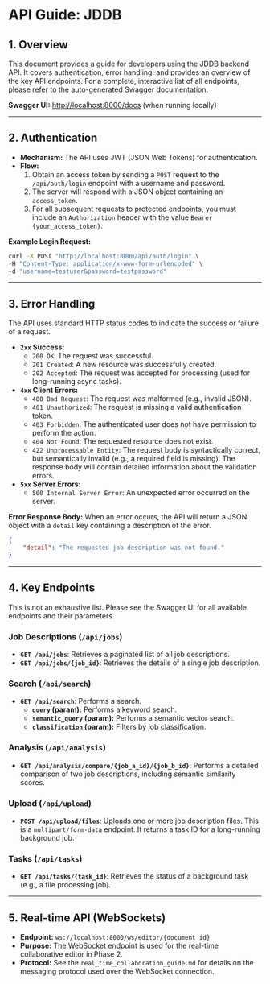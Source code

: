 # API Guide: JDDB

## 1. Overview

This document provides a guide for developers using the JDDB backend API. It covers authentication, error handling, and provides an overview of the key API endpoints. For a complete, interactive list of all endpoints, please refer to the auto-generated Swagger documentation.

**Swagger UI:** [http://localhost:8000/docs](http://localhost:8000/docs) (when running locally)

---

## 2. Authentication

- **Mechanism:** The API uses JWT (JSON Web Tokens) for authentication.
- **Flow:**
    1.  Obtain an access token by sending a `POST` request to the `/api/auth/login` endpoint with a username and password.
    2.  The server will respond with a JSON object containing an `access_token`.
    3.  For all subsequent requests to protected endpoints, you must include an `Authorization` header with the value `Bearer {your_access_token}`.

**Example Login Request:**
```bash
curl -X POST "http://localhost:8000/api/auth/login" \
-H "Content-Type: application/x-www-form-urlencoded" \
-d "username=testuser&password=testpassword"
```

---

## 3. Error Handling

The API uses standard HTTP status codes to indicate the success or failure of a request.

- **`2xx` Success:**
    - `200 OK`: The request was successful.
    - `201 Created`: A new resource was successfully created.
    - `202 Accepted`: The request was accepted for processing (used for long-running async tasks).
- **`4xx` Client Errors:**
    - `400 Bad Request`: The request was malformed (e.g., invalid JSON).
    - `401 Unauthorized`: The request is missing a valid authentication token.
    - `403 Forbidden`: The authenticated user does not have permission to perform the action.
    - `404 Not Found`: The requested resource does not exist.
    - `422 Unprocessable Entity`: The request body is syntactically correct, but semantically invalid (e.g., a required field is missing). The response body will contain detailed information about the validation errors.
- **`5xx` Server Errors:**
    - `500 Internal Server Error`: An unexpected error occurred on the server.

**Error Response Body:**
When an error occurs, the API will return a JSON object with a `detail` key containing a description of the error.

```json
{
    "detail": "The requested job description was not found."
}
```

---

## 4. Key Endpoints

This is not an exhaustive list. Please see the Swagger UI for all available endpoints and their parameters.

### Job Descriptions (`/api/jobs`)

- **`GET /api/jobs`**: Retrieves a paginated list of all job descriptions.
- **`GET /api/jobs/{job_id}`**: Retrieves the details of a single job description.

### Search (`/api/search`)

- **`GET /api/search`**: Performs a search.
    - **`query` (param):** Performs a keyword search.
    - **`semantic_query` (param):** Performs a semantic vector search.
    - **`classification` (param):** Filters by job classification.

### Analysis (`/api/analysis`)

- **`GET /api/analysis/compare/{job_a_id}/{job_b_id}`**: Performs a detailed comparison of two job descriptions, including semantic similarity scores.

### Upload (`/api/upload`)

- **`POST /api/upload/files`**: Uploads one or more job description files. This is a `multipart/form-data` endpoint. It returns a task ID for a long-running background job.

### Tasks (`/api/tasks`)

- **`GET /api/tasks/{task_id}`**: Retrieves the status of a background task (e.g., a file processing job).

---

## 5. Real-time API (WebSockets)

- **Endpoint:** `ws://localhost:8000/ws/editor/{document_id}`
- **Purpose:** The WebSocket endpoint is used for the real-time collaborative editor in Phase 2.
- **Protocol:** See the `real_time_collaboration_guide.md` for details on the messaging protocol used over the WebSocket connection.

```
